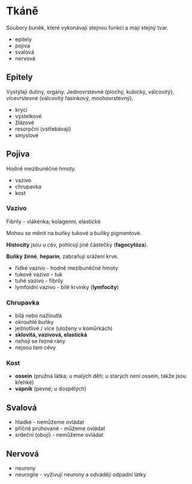 # Tkáně

Soubory buněk, které vykonávají stejnou funkci a mají stejný tvar.

- epitely
- pojiva
- svalová
- nervová

## Epitely

Vystýlají dutiny, orgány. Jednovrstevné (plochý, kubický, válcovitý), vícevrstevné (válcovitý řasinkový, mnohovrstevný).

- krycí
- výstelkové
- žlázové
- resorpční (vstřebávají)
- smyslové

## Pojiva

Hodně mezibuněčné hmoty.

- vazivo
- chrupavka
- kost

### Vazivo

Fibrily - vlákénka; kolagenní, elastické

Mohou se měnit na buňky tukové a buňky pigmentové.

**Histocity** jsou u cév, pohlcují jiné částečky (**fagocytóza**).

**Buňky žírné**, **heparin**, zabraňují srážení krve.

- řídké vazivo - hodně mezibuněčné hmoty
- tukové vazivo - tuk
- tuhé vazivo - fibrily
- lymfoidní vazivo - bílé krvinky (**lymfocity**)

### Chrupavka

- bílá nebo nažloutlá
- okrouhlé buňky
- jednotlivé / více (uloženy v komůrkách)
- **sklovitá, vazivová, elastická**
- nehojí se řezné rány
- nejsou tam cévy

### Kost

- **ossein** (pružná látka; u malých dětí; u starých není ossein, takže jsou křehké)
- **vápník** (pevné; u dospělých)

## Svalová

- hladké - nemůžeme ovládat
- příčně pruhované - můžeme ovládat
- srdeční (obojí) - nemůžeme ovládat

## Nervová

- neurony
- neuroglie - vyživují neurony a odvádějí odpadní látky